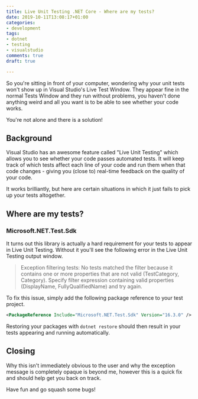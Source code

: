 ```yaml
---
title: Live Unit Testing .NET Core - Where are my tests?
date: 2019-10-11T13:08:17+01:00
categories:
- development
tags:
- dotnet
- testing
- visualstudio
comments: true
draft: true

---
```

So you're sitting in front of your computer, wondering why your unit tests won't
show up in Visual Studio's Live Test Window. They appear fine in the normal Tests
Window and they run without problems, you haven't done anything weird and all you
want is to be able to see whether your code works.

You're not alone and there is a solution!

<!--more-->

## Background

Visual Studio has an awesome feature called "Live Unit Testing" which allows you
to see whether your code passes automated tests. It will keep track of which tests
affect each line of your code and run them when that code changes - giving you
(close to) real-time feedback on the quality of your code.

It works brilliantly, but here are certain situations in which it just fails to
pick up your tests altogether. 

## Where are my tests?

### Microsoft.NET.Test.Sdk
It turns out this library is actually a hard requirement for your tests to appear
in Live Unit Testing. Without it you'll see the following error in the Live Unit Testing
output window.

> Exception filtering tests: No tests matched the filter because it contains one or
> more properties that are not valid (TestCategory, Category). Specify filter expression
> containing valid properties (DisplayName, FullyQualifiedName) and try again.

To fix this issue, simply add the following package reference to your test project.

```xml
<PackageReference Include="Microsoft.NET.Test.Sdk" Version="16.3.0" />
```

Restoring your packages with `dotnet restore` should then result in your tests
appearing and running automatically.

## Closing

Why this isn't immediately obvious to the user and why the exception message is completely
opaque is beyond me, however this is a quick fix and should help get you back on track.

Have fun and go squash some bugs!